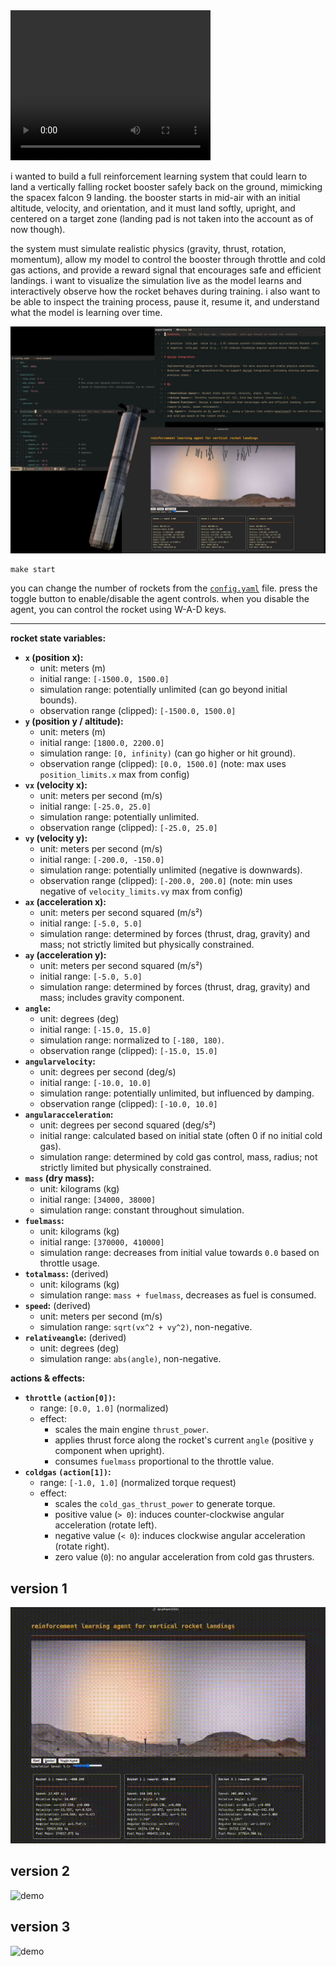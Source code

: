 <video width="320" height="240" controls>
  <source src="https://raw.githubusercontent.com/adimail/rocket-landing-rl/refs/heads/master/assets/docs/demo.mp4" type="video/mp4">
  Your browser does not support the video tag.
</video>

i wanted to build a full reinforcement learning system that could learn to land a vertically falling rocket booster safely back on the ground, mimicking the spacex falcon 9 landing. the booster starts in mid-air with an initial altitude, velocity, and orientation, and it must land softly, upright, and centered on a target zone (landing pad is not taken into the account as of now though).

the system must simulate realistic physics (gravity, thrust, rotation, momentum), allow my model to control the booster through throttle and cold gas actions, and provide a reward signal that encourages safe and efficient landings. i want to visualize the simulation live as the model learns and interactively observe how the rocket behaves during training. i also want to be able to inspect the training process, pause it, resume it, and understand what the model is learning over time.

![demo](assets/docs/preview.jpeg)

```
make start
```

you can change the number of rockets from the [`config.yaml`](https://github.com/adimail/rocket-landing-rl/blob/master/config.yaml) file. press the toggle button to enable/disable the agent controls. when you disable the agent, you can control the rocket using W-A-D keys.

---

**rocket state variables:**

- **`x` (position x):**
  - unit: meters (m)
  - initial range: `[-1500.0, 1500.0]`
  - simulation range: potentially unlimited (can go beyond initial bounds).
  - observation range (clipped): `[-1500.0, 1500.0]`
- **`y` (position y / altitude):**
  - unit: meters (m)
  - initial range: `[1800.0, 2200.0]`
  - simulation range: `[0, infinity)` (can go higher or hit ground).
  - observation range (clipped): `[0.0, 1500.0]` (note: max uses `position_limits.x` max from config)
- **`vx` (velocity x):**
  - unit: meters per second (m/s)
  - initial range: `[-25.0, 25.0]`
  - simulation range: potentially unlimited.
  - observation range (clipped): `[-25.0, 25.0]`
- **`vy` (velocity y):**
  - unit: meters per second (m/s)
  - initial range: `[-200.0, -150.0]`
  - simulation range: potentially unlimited (negative is downwards).
  - observation range (clipped): `[-200.0, 200.0]` (note: min uses negative of `velocity_limits.vy` max from config)
- **`ax` (acceleration x):**
  - unit: meters per second squared (m/s²)
  - initial range: `[-5.0, 5.0]`
  - simulation range: determined by forces (thrust, drag, gravity) and mass; not strictly limited but physically constrained.
- **`ay` (acceleration y):**
  - unit: meters per second squared (m/s²)
  - initial range: `[-5.0, 5.0]`
  - simulation range: determined by forces (thrust, drag, gravity) and mass; includes gravity component.
- **`angle`:**
  - unit: degrees (deg)
  - initial range: `[-15.0, 15.0]`
  - simulation range: normalized to `[-180, 180)`.
  - observation range (clipped): `[-15.0, 15.0]`
- **`angularvelocity`:**
  - unit: degrees per second (deg/s)
  - initial range: `[-10.0, 10.0]`
  - simulation range: potentially unlimited, but influenced by damping.
  - observation range (clipped): `[-10.0, 10.0]`
- **`angularacceleration`:**
  - unit: degrees per second squared (deg/s²)
  - initial range: calculated based on initial state (often 0 if no initial cold gas).
  - simulation range: determined by cold gas control, mass, radius; not strictly limited but physically constrained.
- **`mass` (dry mass):**
  - unit: kilograms (kg)
  - initial range: `[34000, 38000]`
  - simulation range: constant throughout simulation.
- **`fuelmass`:**
  - unit: kilograms (kg)
  - initial range: `[370000, 410000]`
  - simulation range: decreases from initial value towards `0.0` based on throttle usage.
- **`totalmass`:** (derived)
  - unit: kilograms (kg)
  - simulation range: `mass + fuelmass`, decreases as fuel is consumed.
- **`speed`:** (derived)
  - unit: meters per second (m/s)
  - simulation range: `sqrt(vx^2 + vy^2)`, non-negative.
- **`relativeangle`:** (derived)
  - unit: degrees (deg)
  - simulation range: `abs(angle)`, non-negative.

**actions & effects:**

- **`throttle` `(action[0])`:**
  - range: `[0.0, 1.0]` (normalized)
  - effect:
    - scales the main engine `thrust_power`.
    - applies thrust force along the rocket's current `angle` (positive `y` component when upright).
    - consumes `fuelmass` proportional to the throttle value.
- **`coldgas` `(action[1])`:**
  - range: `[-1.0, 1.0]` (normalized torque request)
  - effect:
    - scales the `cold_gas_thrust_power` to generate torque.
    - positive value (`> 0`): induces counter-clockwise angular acceleration (rotate left).
    - negative value (`< 0`): induces clockwise angular acceleration (rotate right).
    - zero value (`0`): no angular acceleration from cold gas thrusters.

## version 1

![demo](assets/docs/landers/v1.gif)

## version 2

![demo](assets/docs/landers/v2.gif)

## version 3

![demo](assets/docs/landers/v3.gif)
